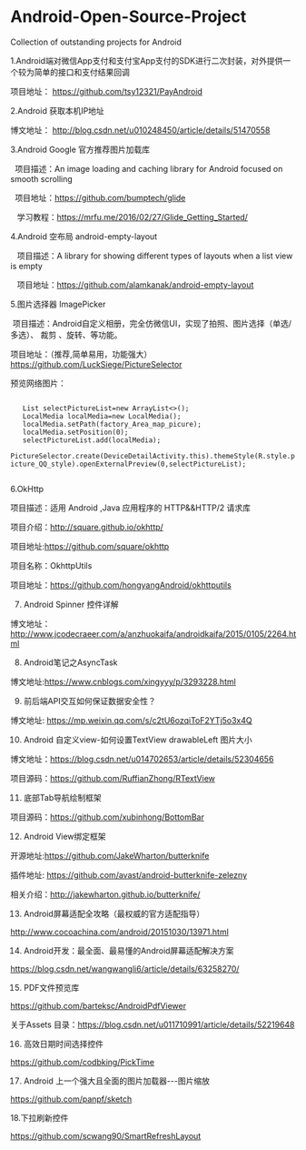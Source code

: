 # Android-Open-Source-Project
Collection of outstanding projects for Android

 1.Android端对微信App支付和支付宝App支付的SDK进行二次封装，对外提供一个较为简单的接口和支付结果回调

   项目地址： https://github.com/tsy12321/PayAndroid

 2.Android 获取本机IP地址

   博文地址： http://blog.csdn.net/u010248450/article/details/51470558
   
 3.Android Google 官方推荐图片加载库
 
    项目描述：An image loading and caching library for Android focused on smooth scrolling
    
    项目地址：https://github.com/bumptech/glide
     
    学习教程：https://mrfu.me/2016/02/27/Glide_Getting_Started/
 
 4.Android 空布局 android-empty-layout
 
    项目描述：A library for showing different types of layouts when a list view is empty
 
    项目地址：https://github.com/alamkanak/android-empty-layout

 5.图片选择器 ImagePicker
 
  项目描述：Android自定义相册，完全仿微信UI，实现了拍照、图片选择（单选/多选）、 裁剪 、旋转、等功能。
 
  项目地址：（推荐,简单易用，功能强大）https://github.com/LuckSiege/PictureSelector
  
  预览网络图片：
  
  <code>
   List<LocalMedia> selectPictureList=new ArrayList<>();
   LocalMedia localMedia=new LocalMedia();
   localMedia.setPath(factory_Area_map_picure);
   localMedia.setPosition(0);
   selectPictureList.add(localMedia);    
   PictureSelector.create(DeviceDetailActivity.this).themeStyle(R.style.picture_QQ_style).openExternalPreview(0,selectPictureList);
   </code>
  
 6.OkHttp
 
 项目描述：适用 Android ,Java 应用程序的 HTTP&&HTTP/2 请求库

 项目介绍：http://square.github.io/okhttp/
 
 项目地址:https://github.com/square/okhttp
 
 项目名称：OkhttpUtils
 
 项目地址：https://github.com/hongyangAndroid/okhttputils
 
 7.  Android Spinner 控件详解
 
 博文地址：http://www.jcodecraeer.com/a/anzhuokaifa/androidkaifa/2015/0105/2264.html
 
 8. Android笔记之AsyncTask
 
 博文地址:https://www.cnblogs.com/xingyyy/p/3293228.html
 
 9. 前后端API交互如何保证数据安全性？
 
 博文地址: https://mp.weixin.qq.com/s/c2tU6ozqiToF2YTj5o3x4Q
 
 10. Android 自定义view-如何设置TextView drawableLeft 图片大小
 
 博文地址：https://blog.csdn.net/u014702653/article/details/52304656
 
 项目源码：https://github.com/RuffianZhong/RTextView
 
 11. 底部Tab导航绘制框架
 
 项目源码：https://github.com/xubinhong/BottomBar
 
 12. Android View绑定框架
 
 开源地址:https://github.com/JakeWharton/butterknife
 
 插件地址: https://github.com/avast/android-butterknife-zelezny
 
 相关介绍：http://jakewharton.github.io/butterknife/
 
 13. Android屏幕适配全攻略（最权威的官方适配指导）
 
 http://www.cocoachina.com/android/20151030/13971.html
 
 14. Android开发：最全面、最易懂的Android屏幕适配解决方案
 
 https://blog.csdn.net/wangwangli6/article/details/63258270/
 
 15. PDF文件预览库
 
 https://github.com/barteksc/AndroidPdfViewer
 
 关于Assets 目录：https://blog.csdn.net/u011710991/article/details/52219648
 
16. 高效日期时间选择控件

https://github.com/codbking/PickTime

17. Android 上一个强大且全面的图片加载器---图片缩放

https://github.com/panpf/sketch

18.下拉刷新控件

https://github.com/scwang90/SmartRefreshLayout


